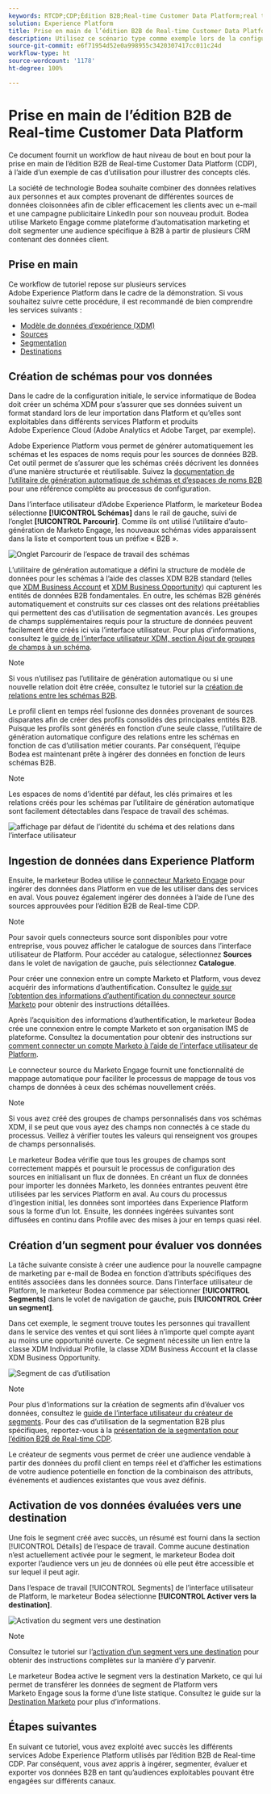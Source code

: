 ```yaml
---
keywords: RTCDP;CDP;Édition B2B;Real-time Customer Data Platform;real time customer data platform;real time cdp;b2b;cdp;
solution: Experience Platform
title: Prise en main de l’édition B2B de Real-time Customer Data Platform
description: Utilisez ce scénario type comme exemple lors de la configuration de votre implémentation de l’édition B2B de Real-time Customer Data Platform.
source-git-commit: e6f71954d52e0a998955c3420307417cc011c24d
workflow-type: ht
source-wordcount: '1178'
ht-degree: 100%

---
```


# Prise en main de l’édition B2B de Real-time Customer Data Platform

Ce document fournit un workflow de haut niveau de bout en bout pour la prise en main de l’édition B2B de Real-time Customer Data Platform (CDP), à l’aide d’un exemple de cas d’utilisation pour illustrer des concepts clés. 

La société de technologie Bodea souhaite combiner des données relatives aux personnes et aux comptes provenant de différentes sources de données cloisonnées afin de cibler efficacement les clients avec un e-mail et une campagne publicitaire LinkedIn pour son nouveau produit. Bodea utilise Marketo Engage comme plateforme d’automatisation marketing et doit segmenter une audience spécifique à B2B à partir de plusieurs CRM contenant des données client. 

## Prise en main

Ce workflow de tutoriel repose sur plusieurs services Adobe Experience Platform dans le cadre de la démonstration. Si vous souhaitez suivre cette procédure, il est recommandé de bien comprendre les services suivants :

- [Modèle de données d’expérience (XDM)](../xdm/home.md)
- [Sources](../sources/home.md)
- [Segmentation](../segmentation/home.md)
- [Destinations](../destinations/home.md)

## Création de schémas pour vos données

Dans le cadre de la configuration initiale, le service informatique de Bodea doit créer un schéma XDM pour s’assurer que ses données suivent un format standard lors de leur importation dans Platform et qu’elles sont exploitables dans différents services Platform et produits Adobe Experience Cloud (Adobe Analytics et Adobe Target, par exemple). 

Adobe Experience Platform vous permet de générer automatiquement les schémas et les espaces de noms requis pour les sources de données B2B. Cet outil permet de s’assurer que les schémas créés décrivent les données d’une manière structurée et réutilisable. Suivez la [documentation de l’utilitaire de génération automatique de schémas et d’espaces de noms B2B](../sources/connectors/adobe-applications/marketo/marketo-namespaces.md) pour une référence complète au processus de configuration. 

Dans l’interface utilisateur d’Adobe Experience Platform, le marketeur Bodea sélectionne **[!UICONTROL Schémas]** dans le rail de gauche, suivi de l’onglet **[!UICONTROL Parcourir]**. Comme ils ont utilisé l’utilitaire d’auto-génération de Marketo Engage, les nouveaux schémas vides apparaissent dans la liste et comportent tous un préfixe « B2B ».

![Onglet Parcourir de l’espace de travail des schémas](./assets/b2b-tutorial/empty-b2b-schemas.png)

L’utilitaire de génération automatique a défini la structure de modèle de données pour les schémas à l’aide des classes XDM B2B standard (telles que [XDM Business Account](../xdm/classes/b2b/business-account.md) et [XDM Business Opportunity](../xdm/classes/b2b/business-opportunity.md)) qui capturent les entités de données B2B fondamentales. En outre, les schémas B2B générés automatiquement et construits sur ces classes ont des relations préétablies qui permettent des cas d’utilisation de segmentation avancés. Les groupes de champs supplémentaires requis pour la structure de données peuvent facilement être créés ici via l’interface utilisateur. Pour plus d’informations, consultez le [guide de l’interface utilisateur XDM, section Ajout de groupes de champs à un schéma](../xdm/ui/resources/schemas.md#add-field-groups). 

>[!NOTE]
> 
>Si vous n’utilisez pas l’utilitaire de génération automatique ou si une nouvelle relation doit être créée, consultez le tutoriel sur la [création de relations entre les schémas B2B](../xdm/tutorials/relationship-b2b.md).

Le profil client en temps réel fusionne des données provenant de sources disparates afin de créer des profils consolidés des principales entités B2B. Puisque les profils sont générés en fonction d’une seule classe, l’utilitaire de génération automatique configure des relations entre les schémas en fonction de cas d’utilisation métier courants. Par conséquent, l’équipe Bodea est maintenant prête à ingérer des données en fonction de leurs schémas B2B. 

>[!NOTE]
> 
>Les espaces de noms d’identité par défaut, les clés primaires et les relations créés pour les schémas par l’utilitaire de génération automatique sont facilement détectables dans l’espace de travail des schémas. 
>
>![affichage par défaut de l’identité du schéma et des relations dans l’interface utilisateur](./assets/b2b-tutorial/schema-identity-relationship.png)

## Ingestion de données dans Experience Platform

Ensuite, le marketeur Bodea utilise le [connecteur Marketo Engage](../sources/connectors/adobe-applications/marketo/marketo.md) pour ingérer des données dans Platform en vue de les utiliser dans des services en aval. Vous pouvez également ingérer des données à l’aide de l’une des sources approuvées pour l’édition B2B de Real-time CDP. 

>[!NOTE]
> 
>Pour savoir quels connecteurs source sont disponibles pour votre entreprise, vous pouvez afficher le catalogue de sources dans l’interface utilisateur de Platform. Pour accéder au catalogue, sélectionnez **Sources** dans le volet de navigation de gauche, puis sélectionnez **Catalogue**. 

Pour créer une connexion entre un compte Marketo et Platform, vous devez acquérir des informations d’authentification. Consultez le [guide sur l’obtention des informations d’authentification du connecteur source Marketo](../sources/connectors/adobe-applications/marketo/marketo-auth.md) pour obtenir des instructions détaillées. 

Après l’acquisition des informations d’authentification, le marketeur Bodea crée une connexion entre le compte Marketo et son organisation IMS de plateforme. Consultez la documentation pour obtenir des instructions sur [comment connecter un compte Marketo à l’aide de l’interface utilisateur de Platform](../sources/tutorials/ui/create/adobe-applications/marketo.md). 

Le connecteur source du Marketo Engage fournit une fonctionnalité de mappage automatique pour faciliter le processus de mappage de tous vos champs de données à ceux des schémas nouvellement créés. 

>[!NOTE]
> 
>Si vous avez créé des groupes de champs personnalisés dans vos schémas XDM, il se peut que vous ayez des champs non connectés à ce stade du processus. Veillez à vérifier toutes les valeurs qui renseignent vos groupes de champs personnalisés. 

Le marketeur Bodea vérifie que tous les groupes de champs sont correctement mappés et poursuit le processus de configuration des sources en initialisant un flux de données. En créant un flux de données pour importer les données Marketo, les données entrantes peuvent être utilisées par les services Platform en aval. Au cours du processus d’ingestion initial, les données sont importées dans Experience Platform sous la forme d’un lot. Ensuite, les données ingérées suivantes sont diffusées en continu dans Profile avec des mises à jour en temps quasi réel. 

## Création d’un segment pour évaluer vos données

La tâche suivante consiste à créer une audience pour la nouvelle campagne de marketing par e-mail de Bodea en fonction d’attributs spécifiques des entités associées dans les données source. Dans l’interface utilisateur de Platform, le marketeur Bodea commence par sélectionner **[!UICONTROL Segments]** dans le volet de navigation de gauche, puis **[!UICONTROL Créer un segment]**.

Dans cet exemple, le segment trouve toutes les personnes qui travaillent dans le service des ventes et qui sont liées à n’importe quel compte ayant au moins une opportunité ouverte. Ce segment nécessite un lien entre la classe XDM Individual Profile, la classe XDM Business Account et la classe XDM Business Opportunity. 

![Segment de cas d’utilisation](./assets/b2b-tutorial/use-case-segment.png)

>[!NOTE]
> 
>Pour plus d’informations sur la création de segments afin d’évaluer vos données, consultez le [guide de l’interface utilisateur du créateur de segments](../segmentation/ui/segment-builder.md). Pour des cas d’utilisation de la segmentation B2B plus spécifiques, reportez-vous à la [présentation de la segmentation pour l’édition B2B de Real-time CDP](./segmentation/b2b.md). 

Le créateur de segments vous permet de créer une audience vendable à partir des données du profil client en temps réel et d’afficher les estimations de votre audience potentielle en fonction de la combinaison des attributs, événements et audiences existantes que vous avez définis. 

## Activation de vos données évaluées vers une destination

Une fois le segment créé avec succès, un résumé est fourni dans la section [!UICONTROL Détails] de l’espace de travail. Comme aucune destination n’est actuellement activée pour le segment, le marketeur Bodea doit exporter l’audience vers un jeu de données où elle peut être accessible et sur lequel il peut agir. 

Dans l’espace de travail [!UICONTROL Segments] de l’interface utilisateur de Platform, le marketeur Bodea sélectionne **[!UICONTROL Activer vers la destination]**. 

![Activation du segment vers une destination](./assets/b2b-tutorial/activate-to-destination.png)

>[!NOTE]
> 
>Consultez le tutoriel sur l’[activation d’un segment vers une destination](https://experienceleague.adobe.com/docs/marketo/using/product-docs/core-marketo-concepts/smart-lists-and-static-lists/static-lists/push-an-adobe-experience-cloud-segment-to-a-marketo-static-list.html?lang=fr) pour obtenir des instructions complètes sur la manière d’y parvenir. 

Le marketeur Bodea active le segment vers la destination Marketo, ce qui lui permet de transférer les données de segment de Platform vers Marketo Engage sous la forme d’une liste statique. Consultez le guide sur la [Destination Marketo](https://experienceleague.adobe.com/docs/experience-platform/destinations/catalog/adobe/marketo-engage.html?lang=fr) pour plus d’informations.

## Étapes suivantes

En suivant ce tutoriel, vous avez exploité avec succès les différents services Adobe Experience Platform utilisés par l’édition B2B de Real-time CDP. Par conséquent, vous avez appris à ingérer, segmenter, évaluer et exporter vos données B2B en tant qu’audiences exploitables pouvant être engagées sur différents canaux. 
